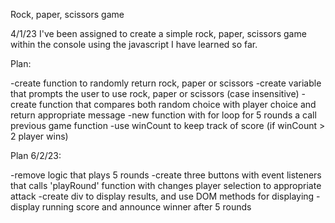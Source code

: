 Rock, paper, scissors game

4/1/23 
I've been assigned to create a simple rock, 
paper, scissors game within the console using
the javascript I have learned so far.

Plan:

-create function to randomly return rock, paper 
or scissors
-create variable that prompts the user to use 
rock, paper or scissors (case insensitive)
-create function that compares both random choice
with player choice and return appropriate message
-new function with for loop for 5 rounds a call 
previous game function
-use winCount to keep track of score (if 
winCount > 2 player wins)

Plan 6/2/23:

-remove logic that plays 5 rounds
-create three buttons with event listeners that
calls 'playRound' function with changes player
selection to appropriate attack
-create div to display results, and use DOM 
methods for displaying
-display running score and announce winner 
after 5 rounds
